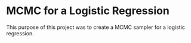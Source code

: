 # MCMC for a Logistic Regression
 
This purpose of this project was to create a MCMC sampler for a logistic regression. 